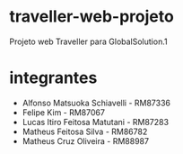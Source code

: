 # traveller-web-projeto
Projeto web Traveller para GlobalSolution.1

# integrantes
- Alfonso Matsuoka Schiavelli - RM87336
- Felipe Kim - RM87067
- Lucas Itiro Feitosa Matutani - RM87283
- Matheus Feitosa Silva - RM86782
- Matheus Cruz Oliveira - RM88987
